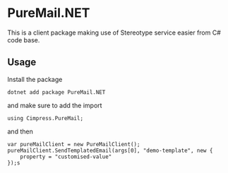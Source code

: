 # PureMail.NET

This is a client package making use of Stereotype service easier from C# code base.

## Usage

Install the package

    dotnet add package PureMail.NET
    
and make sure to add the import    

    using Cimpress.PureMail;

and then 

    var pureMailClient = new PureMailClient();
    pureMailClient.SendTemplatedEmail(args[0], "demo-template", new {
        property = "customised-value"
    });s
            